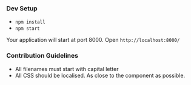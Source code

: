 ### Dev Setup
 - `npm install`
 -  `npm start`

Your application will start at port 8000. Open `http://localhost:8000/`

### Contribution Guidelines
- All filenames must start with capital letter
- All CSS should be localised. As close to the component as possible.